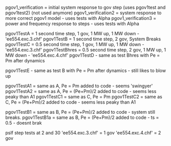 pgov1_verification = initial system response to gov step (uses pgov1test and pgov1test2) (not used anymore)
pgov1_verification2 = system response to more correct pgov1 model - uses tests with Alpha
pgov1_verification3 = power and frequency response to steps - uses tests with Alpha


pgov1TestA = 1 second time step, 1 gov, 1 MW up, 1 MW down - 'ee554.exc.3.chf'
pgov1TestB = 1 second time step, 2 gov, System Breaks
pgov1TestC = 0.5 second time step, 1 gov, 1 MW up, 1 MW down - 'ee554.exc.3.chf'
pgov1TestBhres = 0.5 second time step, 2 gov, 1 MW up, 1 MW down - 'ee554.exc.4.chf'
pgov1TestD - same as test Bhres with Pe = Pm after dynamics

pgov1TestE - same as test B with Pe = Pm after dynamics - still likes to blow up

pgov1TestA1 = same as A, Pe = Pm added to code - seems 'swingyer'
pgov1TestA2 = same as A, Pe = (Pe+Pm)/2 added to code - seems less peaky than A1
pgov1TestC1 = same as C, Pe = Pm
pgov1TestC2 = same as C, Pe = (Pe+Pm)/2 added to code - seems less peaky than A1

pgov1TestB1 = same as B, Pe = (Pe+Pm)/2 added to code - system still breaks.
pgov1TestB1a = same as B, Pe = (Pe+Pm)/2 added to code - ts = 0.5 - doesnt brak

pslf step tests at 2 and 30
'ee554.exc.3.chf' = 1 gov
'ee554.exc.4.chf' = 2 gov